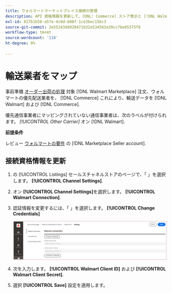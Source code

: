 ```yaml
---
title: ウォルマートマーケットプレイス接続の管理
description: API 資格情報を更新して、[DNL! Commerce] ストア表示と [!DNL Walmart Marketplace]. The connection is required to connect [!DNL Commerce] 製品の一覧を作成し、在庫、価格、注文、配送先のデータを同期します。 [!DNL Commerce] そしてウォルマート」
exl-id: 817b1b58-a57e-4c8d-b08f-1ce3bec15bc3
source-git-commit: 2e55243dd920471b32e534563a39cc7be85375f8
workflow-type: tm+mt
source-wordcount: '118'
ht-degree: 0%

---
```


# 輸送業者をマップ

事前準備 [オーダー出荷の処理](process-orders.md#ship-an-order) 対象 [!DNL Walmart Marketplace] 注文、ウォルマートの優先配送業者を、 [!DNL Commerce] これにより、輸送データを [!DNL Walmart] および [!DNL Commerce].

優先通信事業者にマッピングされていない通信事業者は、次のラベルが付けられます。 *[!UICONTROL Other Carrier]* オン [!DNL Walmart].

**前提条件**

レビュー [ウォルマートの要件](walmart-requirements.md) の [!DNL Marketplace Seller account].

## 接続資格情報を更新

1. の [!UICONTROL Listings] セールスチャネルストアのページで、「 」を選択します。 **[!UICONTROL Channel Settings]**.

1. オン **[!UICONTROL Channel Settings]**&#x200B;を選択します。 **[!UICONTROL Walmart Connection]**.

1. 認証情報を変更するには、「 」を選択します。 **[!UICONTROL Change Credentials]**

   ![接続を認証するための Walmart API 認証情報の更新](assets/update-connection-credentials.png)

1. 次を入力します。 **[!UICONTROL Walmart Client ID]** および **[!UICONTROL Walmart Client Secret]**.

1. 選択 **[!UICONTROL Save]** 設定を適用します。
